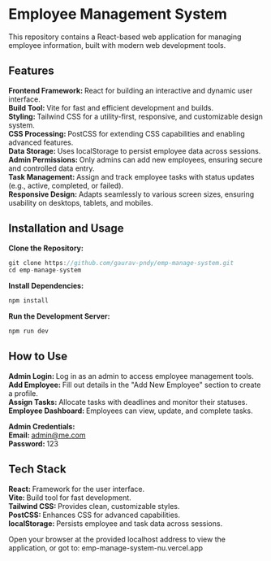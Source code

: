 # Employee Management System

 This repository contains a React-based web application for managing employee information, built with modern web development tools.

## Features

<strong> Frontend Framework: </strong> React for building an interactive and dynamic user interface. <br>
<strong> Build Tool: </strong> Vite for fast and efficient development and builds. <br>
<strong> Styling: </strong> Tailwind CSS for a utility-first, responsive, and customizable design system. <br>
<strong> CSS Processing: </strong> PostCSS for extending CSS capabilities and enabling advanced features. <br>
<strong> Data Storage: </strong> Uses localStorage to persist employee data across sessions. <br>
<strong> Admin Permissions: </strong> Only admins can add new employees, ensuring secure and controlled data entry. <br>
<strong> Task Management: </strong> Assign and track employee tasks with status updates (e.g., active, completed, or failed).<br>
<strong> Responsive Design: </strong>  Adapts seamlessly to various screen sizes, ensuring usability on desktops, tablets, and mobiles. <br>

## Installation and Usage

**Clone the Repository:**
```javascript
git clone https://github.com/gaurav-pndy/emp-manage-system.git
cd emp-manage-system
```
**Install Dependencies:**
```javascript
npm install
```
**Run the Development Server:**
```javascript
npm run dev
```

## How to Use

<strong> Admin Login: </strong> Log in as an admin to access employee management tools. <br>
<strong> Add Employee: </strong> Fill out details in the "Add New Employee" section to create a profile. <br>
<strong> Assign Tasks: </strong> Allocate tasks with deadlines and monitor their statuses. <br>
<strong> Employee Dashboard: </strong> Employees can view, update, and complete tasks. <br>

**Admin Credentials:** <br>
<strong> Email: </strong> admin@me.com <br>
<strong> Password: </strong> 123 <br>

## Tech Stack

<strong> React: </strong> Framework for the user interface. <br>
<strong> Vite: </strong> Build tool for fast development. <br>
<strong> Tailwind CSS: </strong> Provides clean, customizable styles. <br>
<strong> PostCSS: </strong>Enhances CSS for advanced capabilities. <br>
<strong> localStorage: </strong> Persists employee and task data across sessions. <br>

Open your browser at the provided localhost address to view the application, or got to: emp-manage-system-nu.vercel.app
